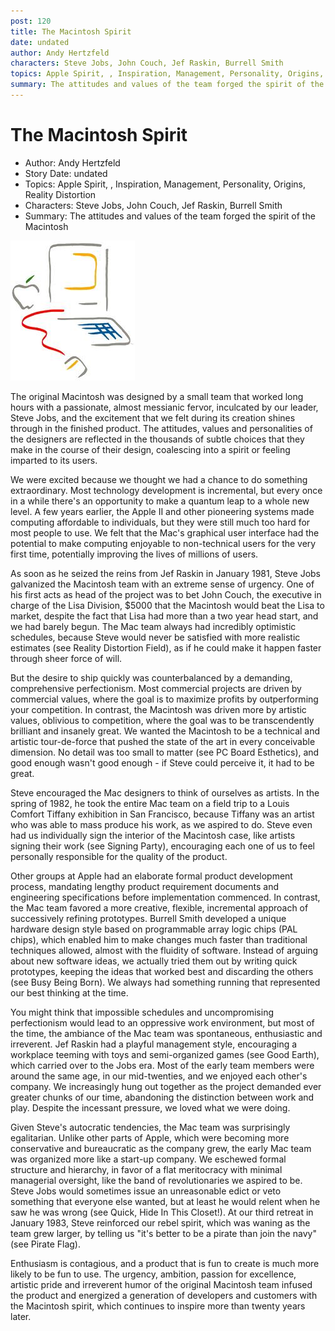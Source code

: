 ```yaml
---
post: 120
title: The Macintosh Spirit
date: undated
author: Andy Hertzfeld
characters: Steve Jobs, John Couch, Jef Raskin, Burrell Smith
topics: Apple Spirit, , Inspiration, Management, Personality, Origins, Reality Distortion
summary: The attitudes and values of the team forged the spirit of the Macintosh
---
```


# The Macintosh Spirit
* Author: Andy Hertzfeld
* Story Date: undated
* Topics: Apple Spirit, , Inspiration, Management, Personality, Origins, Reality Distortion
* Characters: Steve Jobs, John Couch, Jef Raskin, Burrell Smith
* Summary: The attitudes and values of the team forged the spirit of the Macintosh

![mac drawing in the style of Picasso](images/Macintosh/macpicasso.jpg) 
    
The original Macintosh was designed by a small team that worked long hours with a passionate, almost messianic fervor, inculcated by our leader, Steve Jobs, and the excitement that we felt during its creation shines through in the finished product.  The attitudes, values and personalities of the designers are reflected in the thousands of subtle choices that they make in the course of their design, coalescing into a spirit or feeling imparted to its users.

We were excited because we thought we had a chance to do something extraordinary.  Most technology development is incremental, but every once in a while there's an opportunity to make a quantum leap to a whole new level.  A few years earlier, the Apple II and other pioneering systems made computing affordable to individuals, but they were still much too hard for most people to use.  We felt that the Mac's graphical user interface had the potential to make computing enjoyable to non-technical users for the very first time, potentially improving the lives of millions of users.

As soon as he seized the reins from Jef Raskin in January 1981, Steve Jobs galvanized the Macintosh team with an extreme sense of urgency.  One of his first acts as head of the project was to bet John Couch, the executive in charge of the Lisa Division, $5000 that the Macintosh would beat the Lisa to market, despite the fact that Lisa had more than a two year head start, and we had barely begun.  The Mac team always had incredibly optimistic schedules, because Steve would never be satisfied with more realistic estimates (see Reality Distortion Field), as if he could make it happen faster through sheer force of will.

But the desire to ship quickly was counterbalanced by a demanding, comprehensive perfectionism.  Most commercial projects are driven by commercial values, where the goal is to maximize profits by outperforming your competition.  In contrast, the Macintosh was driven more by artistic values, oblivious to competition, where the goal was to be transcendently brilliant and insanely great.  We wanted the Macintosh to be a technical and artistic tour-de-force that pushed the state of the art in every conceivable dimension.  No detail was too small to matter (see PC Board Esthetics), and good enough wasn't good enough - if Steve could perceive it, it had to be great.

Steve encouraged the Mac designers to think of ourselves as artists.  In the spring of 1982, he took the entire Mac team on a field trip to a Louis Comfort Tiffany exhibition in San Francisco, because Tiffany was an artist who was able to mass produce his work, as we aspired to do.  Steve even had us individually sign the interior of the Macintosh case, like artists signing their work (see Signing Party), encouraging each one of us to feel personally responsible for the quality of the product.

Other groups at Apple had an elaborate formal product development process, mandating lengthy product requirement documents and engineering specifications before implementation commenced.  In contrast, the Mac team favored a more creative, flexible, incremental approach of successively refining prototypes.  Burrell Smith developed a unique hardware design style based on programmable array logic chips (PAL chips), which enabled him to make changes much faster than traditional techniques allowed, almost with the fluidity of software.  Instead of arguing about new software ideas, we actually tried them out by writing quick prototypes, keeping the ideas that worked best and discarding the others (see Busy Being Born).  We always had something running that represented our best thinking at the time.

You might think that impossible schedules and uncompromising perfectionism would lead to an oppressive work environment, but most of the time, the ambiance of the Mac team was spontaneous, enthusiastic and irreverent.  Jef Raskin had a playful management style, encouraging a workplace teeming with toys and semi-organized games (see Good Earth), which carried over to the Jobs era.  Most of the early team members were around the same age, in our mid-twenties, and we enjoyed each other's company.  We increasingly hung out together as the project demanded ever greater chunks of our time, abandoning the distinction between work and play.  Despite the incessant pressure, we loved what we were doing.

Given Steve's autocratic tendencies, the Mac team was surprisingly egalitarian.  Unlike other parts of Apple, which were becoming more conservative and bureaucratic as the company grew, the early Mac team was organized more like a start-up company.  We eschewed formal structure and hierarchy, in favor of a flat meritocracy with minimal managerial oversight, like the band of revolutionaries we aspired to be.  Steve Jobs would sometimes issue an unreasonable edict or veto something that everyone else wanted, but at least he would relent when he saw he was wrong (see Quick, Hide In This Closet!).  At our third retreat in January 1983, Steve reinforced our rebel spirit, which was waning as the team grew larger, by telling us "it's better to be a pirate than join the navy" (see Pirate Flag).

Enthusiasm is contagious, and a product that is fun to create is much more likely to be fun to use.   The urgency, ambition, passion for excellence, artistic pride and irreverent humor of the original Macintosh team infused the product and energized a generation of developers and customers with the Macintosh spirit, which continues to inspire more than twenty years later.